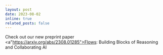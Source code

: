 ```yaml
---
layout: post
date: 2023-08-02 
inline: true
related_posts: false
---
```


Check out our new preprint paper <a"https://arxiv.org/abs/2308.01285">Flows: Building Blocks of Reasoning and Collaborating AI
